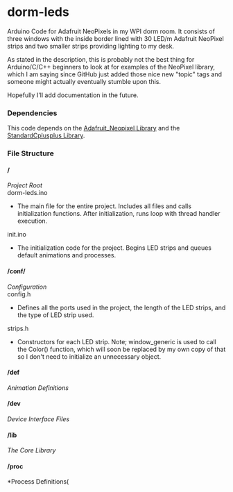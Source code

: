 # dorm-leds
Arduino Code for Adafruit NeoPixels in my WPI dorm room. It consists of three windows with the inside border lined with 30 LED/m Adafruit NeoPixel strips and two smaller strips providing lighting to my desk.

As stated in the description, this is probably not the best thing for Arduino/C/C++ beginners to look at for examples of the NeoPixel library, which I am saying since GitHub just added those nice new "topic" tags and someone might actually eventually stumble upon this.

Hopefully I'll add documentation in the future.

### Dependencies

This code depends on the [Adafruit_Neopixel Library](https://github.com/adafruit/Adafruit_NeoPixel) and the [StandardCplusplus Library](https://github.com/maniacbug/StandardCplusplus).

### File Structure

#### /
*Project Root*<br>
dorm-leds.ino
- The main file for the entire project. Includes all files and calls initialization functions. After initialization, runs loop with thread handler execution.

init.ino
- The initialization code for the project. Begins LED strips and queues default animations and processes.

#### /conf/
*Configuration*<br>
config.h
- Defines all the ports used in the project, the length of the LED strips, and the type of LED strip used.

strips.h
- Constructors for each LED strip. Note; window_generic is used to call the Color() function, which will soon be replaced by my own copy of that so I don't need to initialize an unnecessary object.

#### /def
*Animation Definitions*<br>

#### /dev
*Device Interface Files*<br>

#### /lib
*The Core Library*<br>

#### /proc
*Process Definitions(<br>
